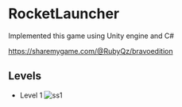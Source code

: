 # RocketLauncher
Implemented this game using Unity engine and C#

https://sharemygame.com/@RubyQz/bravoedition
## Levels
* Level 1
![ss1](https://user-images.githubusercontent.com/67745591/156945534-0f939a77-6283-4264-94dd-3dc9e9f98efb.png)


